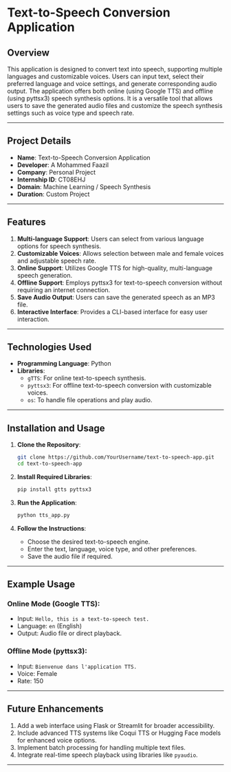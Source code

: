 # Text-to-Speech Conversion Application

## Overview
This application is designed to convert text into speech, supporting multiple languages and customizable voices. Users can input text, select their preferred language and voice settings, and generate corresponding audio output. The application offers both online (using Google TTS) and offline (using pyttsx3) speech synthesis options. It is a versatile tool that allows users to save the generated audio files and customize the speech synthesis settings such as voice type and speech rate.

---

## Project Details

- **Name**: Text-to-Speech Conversion Application  
- **Developer**: A Mohammed Faazil  
- **Company**: Personal Project  
- **Internship ID**: CT08EHJ 
- **Domain**: Machine Learning / Speech Synthesis  
- **Duration**: Custom Project

---

## Features

1. **Multi-language Support**: Users can select from various language options for speech synthesis.
2. **Customizable Voices**: Allows selection between male and female voices and adjustable speech rate.
3. **Online Support**: Utilizes Google TTS for high-quality, multi-language speech generation.
4. **Offline Support**: Employs pyttsx3 for text-to-speech conversion without requiring an internet connection.
5. **Save Audio Output**: Users can save the generated speech as an MP3 file.
6. **Interactive Interface**: Provides a CLI-based interface for easy user interaction.

---

## Technologies Used

- **Programming Language**: Python
- **Libraries**:
  - `gTTS`: For online text-to-speech synthesis.
  - `pyttsx3`: For offline text-to-speech conversion with customizable voices.
  - `os`: To handle file operations and play audio.

---

## Installation and Usage

1. **Clone the Repository**:
   ```bash
   git clone https://github.com/YourUsername/text-to-speech-app.git
   cd text-to-speech-app
   ```

2. **Install Required Libraries**:
   ```bash
   pip install gtts pyttsx3
   ```

3. **Run the Application**:
   ```bash
   python tts_app.py
   ```

4. **Follow the Instructions**:
   - Choose the desired text-to-speech engine.
   - Enter the text, language, voice type, and other preferences.
   - Save the audio file if required.

---

## Example Usage

### Online Mode (Google TTS):
- Input: `Hello, this is a text-to-speech test.`
- Language: `en` (English)
- Output: Audio file or direct playback.

### Offline Mode (pyttsx3):
- Input: `Bienvenue dans l'application TTS.`
- Voice: Female
- Rate: 150

---

## Future Enhancements

1. Add a web interface using Flask or Streamlit for broader accessibility.
2. Include advanced TTS systems like Coqui TTS or Hugging Face models for enhanced voice options.
3. Implement batch processing for handling multiple text files.
4. Integrate real-time speech playback using libraries like `pyaudio`.

---
